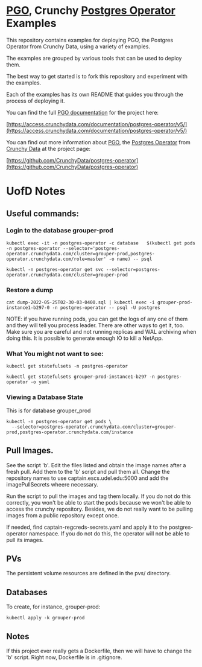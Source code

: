 # [PGO](https://github.com/CrunchyData/postgres-operator), Crunchy [Postgres Operator](https://github.com/CrunchyData/postgres-operator) Examples

This repository contains examples for deploying PGO, the Postgres Operator from Crunchy Data, using a variety of examples.

The examples are grouped by various tools that can be used to deploy them.

The best way to get started is to fork this repository and experiment with the examples.

Each of the examples has its own README that guides you through the process of deploying it.

You can find the full [PGO documentation](https://access.crunchydata.com/documentation/postgres-operator/v5/) for the project here:

[https://access.crunchydata.com/documentation/postgres-operator/v5/](https://access.crunchydata.com/documentation/postgres-operator/v5/)

You can find out more information about [PGO](https://github.com/CrunchyData/postgres-operator), the [Postgres Operator](https://github.com/CrunchyData/postgres-operator) from [Crunchy Data](https://www.crunchydata.com) at the project page:

[https://github.com/CrunchyData/postgres-operator](https://github.com/CrunchyData/postgres-operator)

# UofD Notes

## Useful commands:

### Login to the database grouper-prod

```
kubectl exec -it -n postgres-operator -c database   $(kubectl get pods -n postgres-operator --selector='postgres-operator.crunchydata.com/cluster=grouper-prod,postgres-operator.crunchydata.com/role=master' -o name) -- psql
```

```
kubectl -n postgres-operator get svc --selector=postgres-operator.crunchydata.com/cluster=grouper-prod
```

### Restore a dump

```
cat dump-2022-05-25T02-30-03-0400.sql | kubectl exec -i grouper-prod-instance1-b297-0 -n postgres-operator -- psql -U postgres
```

NOTE: if you have running pods, you can get the logs of any one of them and they will tell you process leader.  There are other ways to get it, too.
Make sure you are careful and not running replicas and WAL archiving when doing this.  It is possible to generate enough IO to kill a NetApp.

### What You might not want to see:

```
kubectl get statefulsets -n postgres-operator

kubectl get statefulsets grouper-prod-instance1-b297 -n postgres-operator -o yaml
```

### Viewing a Database State

This is for database grouper_prod

```
kubectl -n postgres-operator get pods \
  --selector=postgres-operator.crunchydata.com/cluster=grouper-prod,postgres-operator.crunchydata.com/instance
```

## Pull Images.

See the script 'b'.  Edit the files listed and obtain the image
names after a fresh pull.  Add them to the 'b' script and pull them
all.  Change the repository names to use captain.escs.udel.edu:5000
and add the imagePullSecrets wheere necessary.

Run the script to pull the images and tag them locally.  If you do
not do this correctly, you won't be able to start the pods because
we won't be able to access the crunchy repository.  Besides, we
do not really want to be pulling images from a public repository
except once.

If needed, find captain-regcreds-secrets.yaml and apply it to the
postgres-operator namespace.  If you do not do this, the operator
will not be able to pull its images.

## PVs

The persistent volume resources are defined in the pvs/ directory.

## Databases

To create, for instance, grouper-prod:

```
kubectl apply -k grouper-prod
```

## Notes

If this project ever really gets a Dockerfile, then we will have to
change the 'b' script.  Right now, Dockerfile is in .gitignore.
